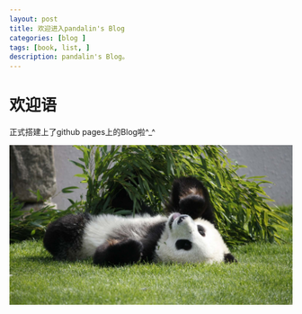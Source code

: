 ```yaml
---
layout: post
title: 欢迎进入pandalin's Blog
categories: [blog ]
tags: [book, list, ]
description: pandalin's Blog。
---
```

# 欢迎语
正式搭建上了github pages上的Blog啦^_^


![博客入住github](images/2016/09/1edf83fe30c44a73433df0f03d1080cc.jpg)
